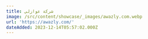 ```yaml
---
title: شركة عوازلي
image: /src/content/showcase/_images/awazly.com.webp
url: 'https://awazly.com/'
dateAdded: 2023-12-14T05:57:02.000Z
---
```


